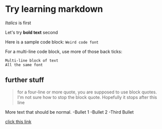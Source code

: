 # Try learning markdown

_Italics_ is first

Let's try **bold text** second

Here is a sample code block:
`Weird code font`

For a multi-line code block, use more of those back ticks:

```
Multi-line block of text
All the same font
```

## further stuff

>for a four-line or more quote,
you are supposed to use block quotes.
I'm not sure how to stop the block quote.
Hopefully it stops after this line

More text that should be normal.
-Bullet 1
-Bullet 2
-Third Bullet

[click this link](https://theatlantic.com)
